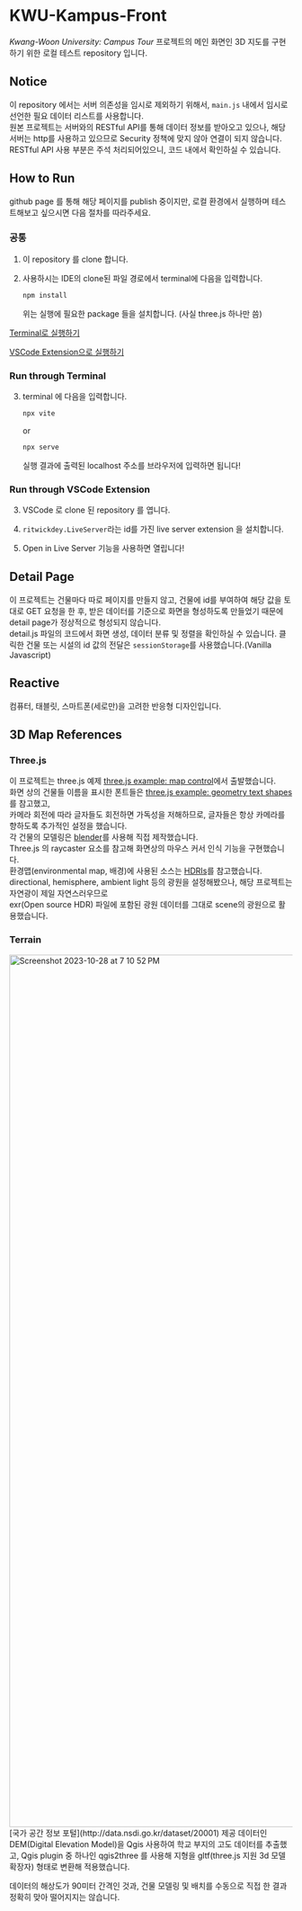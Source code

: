 # KWU-Kampus-Front

*Kwang-Woon University: Campus Tour* 프로젝트의 메인 화면인 3D 지도를 구현하기 위한 로컬 테스트 repository 입니다.

## Notice   

이 repository 에서는 서버 의존성을 임시로 제외하기 위해서, `main.js` 내에서 임시로 선언한 필요 데이터 리스트를 사용합니다.   
원본 프로젝트는 서버와의 RESTful API를 통해 데이터 정보를 받아오고 있으나, 해당 서버는 http를 사용하고 있으므로 Security 정책에 맞지 않아 연결이 되지 않습니다.   
RESTful API 사용 부분은 주석 처리되어있으니, 코드 내에서 확인하실 수 있습니다.   

## How to Run

github page 를 통해 해당 페이지를 publish 중이지만, 로컬 환경에서 실행하며 테스트해보고 싶으시면 다음 절차를 따라주세요.   

### 공통

1. 이 repository 를 clone 합니다.

2. 사용하시는 IDE의 clone된 파일 경로에서 terminal에 다음을 입력합니다.
   ```bash
   npm install
   ```
   위는 실행에 필요한 package 들을 설치합니다. (사실 three.js 하나만 씀)

[Terminal로 실행하기](#run-through-terminal)

[VSCode Extension으로 실행하기](#run-through-vscode-extension)

### Run through Terminal

3. terminal 에 다음을 입력합니다.
   ```bash
   npx vite
   ```
   or
   ```bash
   npx serve
   ```
   실행 결과에 출력된 localhost 주소를 브라우저에 입력하면 됩니다!

### Run through VSCode Extension

3. VSCode 로 clone 된 repository 를 엽니다.

4. `ritwickdey.LiveServer`라는 id를 가진 live server extension 을 설치합니다.

5. Open in Live Server 기능을 사용하면 열립니다!

## Detail Page

이 프로젝트는 건물마다 따로 페이지를 만들지 않고, 건물에 id를 부여하여 해당 값을 토대로 GET 요청을 한 후, 받은 데이터를 기준으로 화면을 형성하도록 만들었기 때문에 detail page가 정상적으로 형성되지 않습니다.   
detail.js 파일의 코드에서 화면 생성, 데이터 분류 및 정렬을 확인하실 수 있습니다. 클릭한 건물 또는 시설의 id 값의 전달은 `sessionStorage`를 사용했습니다.(Vanilla Javascript)   

## Reactive

컴퓨터, 태블릿, 스마트폰(세로만)을 고려한 반응형 디자인입니다. 

## 3D Map References

### Three.js

이 프로젝트는 three.js 예제 [three.js example: map control](https://threejs.org/examples/?q=map#misc_controls_map)에서 출발했습니다.   
화면 상의 건물들 이름을 표시한 폰트들은 [three.js example: geometry text shapes](https://threejs.org/examples/?q=font#webgl_geometry_text_shapes)를 참고했고,   
카메라 회전에 따라 글자들도 회전하면 가독성을 저해하므로, 글자들은 항상 카메라를 향하도록 추가적인 설정을 했습니다.   
각 건물의 모델링은 [blender](https://www.blender.org/)를 사용해 직접 제작했습니다.   
Three.js 의 raycaster 요소를 참고해 화면상의 마우스 커서 인식 기능을 구현했습니다.   
환경맵(environmental map, 배경)에 사용된 소스는 [HDRIs](https://polyhaven.com/hdris)를 참고했습니다.   
directional, hemisphere, ambient light 등의 광원을 설정해봤으나, 해당 프로젝트는 자연광이 제일 자연스러우므로   
exr(Open source HDR) 파일에 포함된 광원 데이터를 그대로 scene의 광원으로 활용했습니다.   

### Terrain

<img width="1552" alt="Screenshot 2023-10-28 at 7 10 52 PM" src="https://github.com/juunie-roh/KWU-Kampus-Front/assets/65842841/eb411bdd-aae7-41ea-bdbf-5c16209d80a2">
[국가 공간 정보 포털](http://data.nsdi.go.kr/dataset/20001) 제공 데이터인 DEM(Digital Elevation Model)을 Qgis 사용하여   
학교 부지의 고도 데이터를 추출했고, Qgis plugin 중 하나인 qgis2three 를 사용해 지형을 gltf(three.js 지원 3d 모델 확장자) 형태로 변환해 적용했습니다.   

데이터의 해상도가 90미터 간격인 것과, 건물 모델링 및 배치를 수동으로 직접 한 결과 정확히 맞아 떨어지지는 않습니다.
